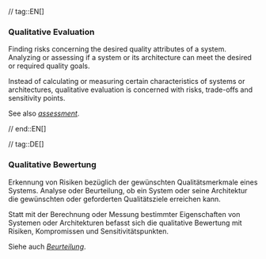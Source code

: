 // tag::EN[]
### Qualitative Evaluation

Finding risks concerning the desired quality attributes of a system. Analyzing or
assessing if a system or its architecture can meet the desired or required quality goals.

  Instead of calculating or measuring certain characteristics of systems or architectures,
  qualitative evaluation is concerned with risks, trade-offs and sensitivity points.

  See also [_assessment_](#term-assessment).


// end::EN[]

// tag::DE[]
### Qualitative Bewertung

Erkennung von Risiken bezüglich der gewünschten Qualitätsmerkmale
eines Systems. Analyse oder Beurteilung, ob ein System oder seine
Architektur die gewünschten oder geforderten Qualitätsziele erreichen
kann.

Statt mit der Berechnung oder Messung bestimmter Eigenschaften von
Systemen oder Architekturen befasst sich die qualitative Bewertung mit
Risiken, Kompromissen und Sensitivitätspunkten.

Siehe auch [*Beurteilung*](#term-assessment).

